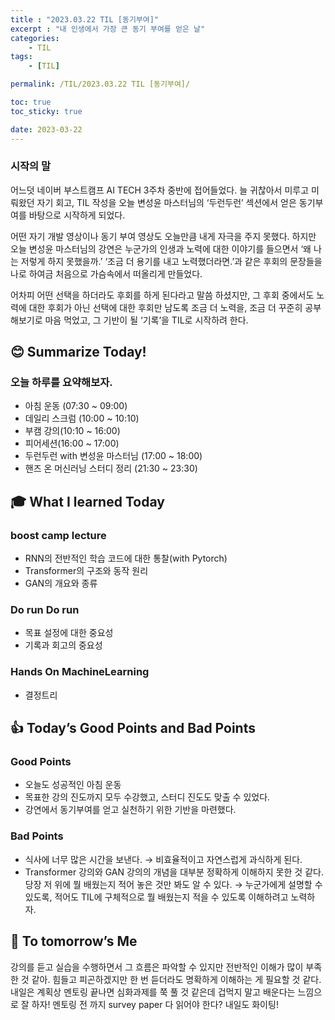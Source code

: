 ```yaml
---
title : "2023.03.22 TIL [동기부여]"
excerpt : "내 인생에서 가장 큰 동기 부여를 얻은 날"
categories:
    - TIL
tags:
    - [TIL]

permalink: /TIL/2023.03.22 TIL [동기부여]/

toc: true
toc_sticky: true

date: 2023-03-22
---
```


### 시작의 말

어느덧 네이버 부스트캠프 AI TECH 3주차 중반에 접어들었다. 늘 귀찮아서 미루고 미뤄왔던 자기 회고, TIL 작성을 오늘 변성윤 마스터님의 ‘두런두런’ 섹션에서 얻은 동기부여를 바탕으로 시작하게 되었다.

어떤 자기 개발 영상이나 동기 부여 영상도 오늘만큼 내게 자극을 주지 못했다. 하지만 오늘 변성윤 마스터님의 강연은 누군가의 인생과 노력에 대한 이야기를 들으면서 ‘왜 나는 저렇게 하지 못했을까.’ ‘조금 더 용기를 내고 노력했더라면.’과 같은 후회의 문장들을 나로 하여금 처음으로 가슴속에서 떠올리게 만들었다.

어차피 어떤 선택을 하더라도 후회를 하게 된다라고 말씀 하셨지만, 그 후회 중에서도 노력에 대한 후회가 아닌 선택에 대한 후회만 남도록 조금 더 노력을, 조금 더 꾸준히 공부해보기로 마음 먹었고, 그 기반이 될 ‘기록’을 TIL로 시작하려 한다.

## 😊 Summarize Today!

### 오늘 하루를 요약해보자.

- 아침 운동 (07:30 ~ 09:00)
- 데일리 스크럼 (10:00 ~ 10:10)
- 부캠 강의(10:10 ~ 16:00)
- 피어세션(16:00 ~ 17:00)
- 두런두런 with 변성윤 마스터님 (17:00 ~ 18:00)
- 핸즈 온 머신러닝 스터디 정리 (21:30 ~ 23:30)

## 🎓 What I learned Today

### boost camp lecture

- RNN의 전반적인 학습 코드에 대한 통찰(with Pytorch)
- Transformer의 구조와 동작 원리
- GAN의 개요와 종류

### Do run Do run

- 목표 설정에 대한 중요성
- 기록과 회고의 중요성

### Hands On MachineLearning

- 결정트리

## 👍 Today’s Good Points and Bad Points

### Good Points

- 오늘도 성공적인 아침 운동
- 목표한 강의 진도까지 모두 수강했고, 스터디 진도도 맞출 수 있었다.
- 강연에서 동기부여를 얻고 실천하기 위한 기반을 마련했다.

### Bad Points

- 식사에 너무 많은 시간을 보낸다. → 비효율적이고 자연스럽게 과식하게 된다.
- Transformer 강의와 GAN 강의의 개념을 대부분 정확하게 이해하지 못한 것 같다. 당장 저 위에 뭘 배웠는지 적어 놓은 것만 봐도 알 수 있다. → 누군가에게 설명할 수 있도록, 적어도 TIL에 구체적으로 뭘 배웠는지 적을 수 있도록 이해하려고 노력하자.

## 🙏 To tomorrow’s Me

강의를 듣고 실습을 수행하면서 그 흐름은 파악할 수 있지만 전반적인 이해가 많이 부족한 것 같아. 힘들고 피곤하겠지만 한 번 듣더라도 명확하게 이해하는 게 필요할 것 같다. 내일은 계획상 멘토링 끝나면 심화과제를 쭉 풀 것 같은데 겁먹지 말고 배운다는 느낌으로 잘 하자! 멘토링 전 까지 survey paper 다 읽어야 한다? 내일도 화이팅!